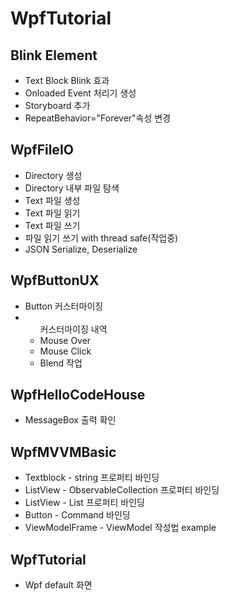 # WpfTutorial
<h2>Blink Element</h2>
<ul>
  <li>Text Block Blink 효과</li>
  <li>Onloaded Event 처리기 생성</li>
  <li>Storyboard 추가</li>
  <li>RepeatBehavior="Forever"속성 변경</li>
</ul>
<h2>WpfFileIO</h2>
<ul>
  <li>Directory 생성</li>
  <li>Directory 내부 파일 탐색</li>
  <li>Text 파일 생성</li>
  <li>Text 파일 읽기</li>
  <li>Text 파일 쓰기</li>
  <li>파일 읽기 쓰기 with thread safe(작업중)</li>
  <li>JSON Serialize, Deserialize</li>
</ul>
<h2>WpfButtonUX</h2>
<ul>
  <li>Button 커스터마이징</li>
  <li> <ul> 커스터마이징 내역 <li> Mouse Over </li> <li> Mouse Click </li> <li> Blend 작업 </li> </ul> </li>
</ul>
<h2>WpfHelloCodeHouse</h2>
<ul>
  <li>MessageBox 출력 확인</li>
</ul>
<h2>WpfMVVMBasic</h2>
<ul>
  <li>Textblock - string 프로퍼티 바인딩</li>
  <li>ListView - ObservableCollection<string> 프로퍼티 바인딩</li>
  <li>ListView - List<string> 프로퍼티 바인딩</li>
  <li>Button - Command 바인딩</li>
  <li>ViewModelFrame - ViewModel 작성법 example </li>
</ul>
<h2>WpfTutorial</h2>
<ul>
  <li>Wpf default 화면</li>
